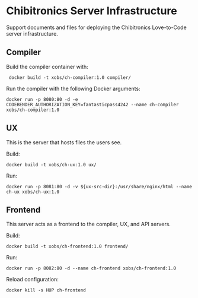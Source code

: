 Chibitronics Server Infrastructure
===========================

Support documents and files for deploying the Chibitronics Love-to-Code
server infrastructure.


Compiler
--------

Build the compiler container with:

     docker build -t xobs/ch-compiler:1.0 compiler/

Run the compiler with the following Docker arguments:

    docker run -p 8080:80 -d -e CODEBENDER_AUTHORIZATION_KEY=fantasticpass4242 --name ch-compiler xobs/ch-compiler:1.0


UX
------

This is the server that hosts files the users see.

Build:

    docker build -t xobs/ch-ux:1.0 ux/

Run:

    docker run -p 8081:80 -d -v ${ux-src-dir}:/usr/share/nginx/html --name ch-ux xobs/ch-ux:1.0


Frontend
---------

This server acts as a frontend to the compiler, UX, and API servers.

Build:

    docker build -t xobs/ch-frontend:1.0 frontend/

Run:

    docker run -p 8082:80 -d --name ch-frontend xobs/ch-frontend:1.0

Reload configuration:

    docker kill -s HUP ch-frontend